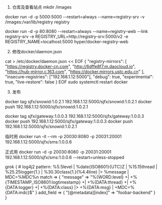 
1. 仓库及查看站点
mkdir /images

docker run -d -p 5000:5000 --restart=always --name=registry-srv -v /images:/var/lib/registry registry

docker run -d -p 80:8080 --restart=always --name=registry-web --link registry-srv -e REGISTRY_URL=http://registry-srv:5000/v2 -e REGISTRY_NAME=localhost:5000 hyper/docker-registry-web

2. 修改docker/daemon.json

cat > /etc/docker/daemon.json << EOF
{
"registry-mirrors": [
"https://registry.docker-cn.com",
"http://6dffe8f7.m.daocloud.io",
"https://hub-mirror.c.163.com",
"https://docker.mirrors.ustc.edu.cn"
],
"insecure-registries": ["192.168.1.12:5000"],
"debug": true,
"experimental": true,
"live-restore": false
}
EOF
sudo systemctl restart docker

3. 发布

docker tag sjfx/snowid:1.0.2.1 192.168.1.12:5000/sjfx/snowid:1.0.2.1
docker push 192.168.1.12:5000/sjfx/snowid:1.0.2.1

docker tag sjfx/gateway:1.0.0.3 192.168.1.12:5000/sjfx/gateway:1.0.0.3
docker push 192.168.1.12:5000/sjfx/gateway:1.0.0.3
docker push 192.168.1.12:5000/sjfx/snowid:1.0.2.1

临时用
docker run -it --rm -p 20030:8080 -p 20031:20001 192.168.1.12:5000/sjfx/sms:1.0.0.6

正式用
docker run -d -p 20030:8080 -p 20031:20001 192.168.1.12:5000/sjfx/sms:1.0.0.6 --restart=unless-stopped




grok {
      # log4j2 pattern:  %5.5level | %date{ISO8601}{UTC}Z | %15.15thread | %25.25logger{1.} | %30.30class{1.}(%4.4line) |&gt; %message | MDC=%MDC%n
      match => { "message" => "%{WORD:level} +\| +%{TIMESTAMP_ISO8601:logtimestamp} +\| +%{DATA:thread} +\| +%{DATA:logger} +\| +%{DATA:class} \|\> +%{DATA:msg} \| +MDC=%{DATA:mdc}$" }
      add_field => { "[@metadata][index]" => "foobar-backend" }
    }
